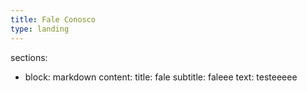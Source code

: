 ```yaml
---
title: Fale Conosco
type: landing
---
```


sections:
  - block: markdown
    content:
      title: fale
      subtitle: faleee
      text: testeeeee

